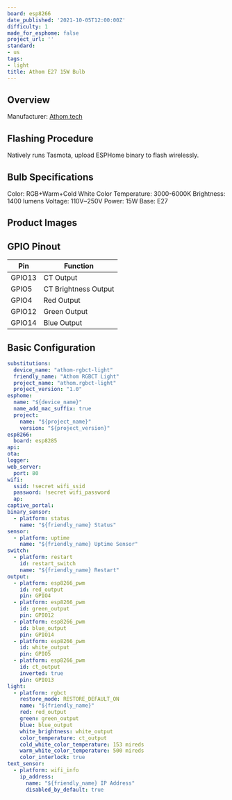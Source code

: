 ```yaml
---
board: esp8266
date_published: '2021-10-05T12:00:00Z'
difficulty: 1
made_for_esphome: false
project_url: ''
standard:
- us
tags:
- light
title: Athom E27 15W Bulb
---
```


## Overview

Manufacturer: [Athom.tech](https://www.athom.tech/blank-1/15w-bulb-2-pack)

## Flashing Procedure

Natively runs Tasmota, upload ESPHome binary to flash wirelessly.

## Bulb Specifications

Color: RGB+Warm+Cold White
Color Temperature: 3000-6000K
Brightness: 1400 lumens
Voltage: 110V~250V
Power: 15W
Base: E27

## Product Images

## GPIO Pinout

| Pin    | Function             |
| ------ | -------------------- |
| GPIO13 | CT Output            |
| GPIO5  | CT Brightness Output |
| GPIO4  | Red Output           |
| GPIO12 | Green Output         |
| GPIO14 | Blue Output          |

## Basic Configuration

```yaml
substitutions:
  device_name: "athom-rgbct-light"
  friendly_name: "Athom RGBCT Light"
  project_name: "athom.rgbct-light"
  project_version: "1.0"
esphome:
  name: "${device_name}"
  name_add_mac_suffix: true
  project:
    name: "${project_name}"
    version: "${project_version}"
esp8266:
  board: esp8285
api:
ota:
logger:
web_server:
  port: 80
wifi:
  ssid: !secret wifi_ssid
  password: !secret wifi_password
  ap:
captive_portal:
binary_sensor:
  - platform: status
    name: "${friendly_name} Status"
sensor:
  - platform: uptime
    name: "${friendly_name} Uptime Sensor"
switch:
  - platform: restart
    id: restart_switch
    name: "${friendly_name} Restart"
output:
  - platform: esp8266_pwm
    id: red_output
    pin: GPIO4
  - platform: esp8266_pwm
    id: green_output
    pin: GPIO12
  - platform: esp8266_pwm
    id: blue_output
    pin: GPIO14
  - platform: esp8266_pwm
    id: white_output
    pin: GPIO5
  - platform: esp8266_pwm
    id: ct_output
    inverted: true
    pin: GPIO13
light:
  - platform: rgbct
    restore_mode: RESTORE_DEFAULT_ON
    name: "${friendly_name}"
    red: red_output
    green: green_output
    blue: blue_output
    white_brightness: white_output
    color_temperature: ct_output
    cold_white_color_temperature: 153 mireds
    warm_white_color_temperature: 500 mireds
    color_interlock: true
text_sensor:
  - platform: wifi_info
    ip_address:
      name: "${friendly_name} IP Address"
      disabled_by_default: true
```